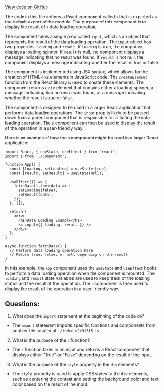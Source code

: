 [View code on GitHub](https://github.com/wandb/weave/weave/frontend/assets/Component.4bf9aa7d.js)

The code in this file defines a React component called `s` that is exported as the default export of the module. The purpose of this component is to display the result of a data loading operation. 

The component takes a single prop called `input`, which is an object that represents the result of the data loading operation. The `input` object has two properties: `loading` and `result`. If `loading` is true, the component displays a loading spinner. If `result` is null, the component displays a message indicating that no result was found. If `result` is not null, the component displays a message indicating whether the result is true or false.

The component is implemented using JSX syntax, which allows for the creation of HTML-like elements in JavaScript code. The `createElement` function from the React library is used to create these elements. The component returns a `div` element that contains either a loading spinner, a message indicating that no result was found, or a message indicating whether the result is true or false.

The component is designed to be used in a larger React application that performs data loading operations. The `input` prop is likely to be passed down from a parent component that is responsible for initiating the data loading operation. The `s` component can then be used to display the result of the operation in a user-friendly way.

Here is an example of how the `s` component might be used in a larger React application:

```
import React, { useState, useEffect } from 'react';
import s from './Component';

function App() {
  const [loading, setLoading] = useState(true);
  const [result, setResult] = useState(null);

  useEffect(() => {
    fetchData().then(data => {
      setLoading(false);
      setResult(data);
    });
  }, []);

  return (
    <div>
      <h1>Data Loading Example</h1>
      <s input={{ loading, result }} />
    </div>
  );
}

async function fetchData() {
  // Perform data loading operation here
  // Return true, false, or null depending on the result
}
```

In this example, the `App` component uses the `useState` and `useEffect` hooks to perform a data loading operation when the component is mounted. The `loading` and `result` state variables are used to keep track of the loading status and the result of the operation. The `s` component is then used to display the result of the operation in a user-friendly way.
## Questions: 
 1. What does the `import` statement at the beginning of the code do?
- The `import` statement imports specific functions and components from another file located at `./index.e2c913f5.js`.

2. What is the purpose of the `s` function?
- The `s` function takes in an input and returns a React component that displays either "True" or "False" depending on the result of the input.

3. What is the purpose of the `style` property in the `div` elements?
- The `style` property is used to apply CSS styles to the `div` elements, such as centering the content and setting the background color and text color based on the result of the input.
